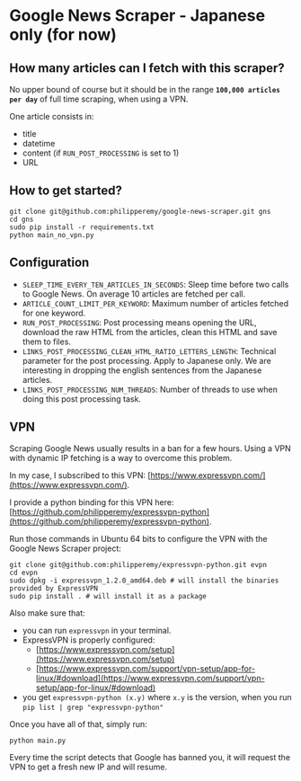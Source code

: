 # Google News Scraper - Japanese only (for now)

## How many articles can I fetch with this scraper?

No upper bound of course but it should be in the range **`100,000 articles per day`** of full time scraping, when using a VPN.

One article consists in:
- title
- datetime
- content (if `RUN_POST_PROCESSING` is set to 1)
- URL


## How to get started?

```
git clone git@github.com:philipperemy/google-news-scraper.git gns
cd gns
sudo pip install -r requirements.txt
python main_no_vpn.py
```
## Configuration

- `SLEEP_TIME_EVERY_TEN_ARTICLES_IN_SECONDS`: Sleep time before two calls to Google News. On average 10 articles are fetched per call.
- `ARTICLE_COUNT_LIMIT_PER_KEYWORD`: Maximum number of articles fetched for one keyword.
- `RUN_POST_PROCESSING`: Post processing means opening the URL, download the raw HTML from the articles, clean this HTML and save them to files.
- `LINKS_POST_PROCESSING_CLEAN_HTML_RATIO_LETTERS_LENGTH`: Technical parameter for the post processing. Apply to Japanese only. We are interesting in dropping the english sentences from the Japanese articles.
- `LINKS_POST_PROCESSING_NUM_THREADS`: Number of threads to use when doing this post processing task.

## VPN

Scraping Google News usually results in a ban for a few hours. Using a VPN with dynamic IP fetching is a way to overcome this problem.

In my case, I subscribed to this VPN: [https://www.expressvpn.com/](https://www.expressvpn.com/).

I provide a python binding for this VPN here: [https://github.com/philipperemy/expressvpn-python](https://github.com/philipperemy/expressvpn-python).

Run those commands in Ubuntu 64 bits to configure the VPN with the Google News Scraper project:
```
git clone git@github.com:philipperemy/expressvpn-python.git evpn
cd evpn
sudo dpkg -i expressvpn_1.2.0_amd64.deb # will install the binaries provided by ExpressVPN
sudo pip install . # will install it as a package
```

Also make sure that:
- you can run `expressvpn` in your terminal.
- ExpressVPN is properly configured:
    - [https://www.expressvpn.com/setup](https://www.expressvpn.com/setup) 
    - [https://www.expressvpn.com/support/vpn-setup/app-for-linux/#download](https://www.expressvpn.com/support/vpn-setup/app-for-linux/#download)
- you get `expressvpn-python (x.y)` where `x.y` is the version, when you run `pip list | grep "expressvpn-python"`

Once you have all of that, simply run:

```
python main.py
```

Every time the script detects that Google has banned you, it will request the VPN to get a fresh new IP and will resume.

